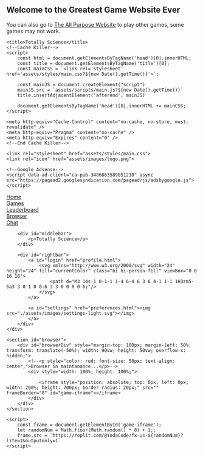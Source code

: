 ## Welcome to the Greatest Game Website Ever

You can also go to [The All Purpose Website](https://sites.google.com/lpssonline.com/theallpurposewebsite/home) to play other games, some games may not work.



<!DOCTYPE html>
<html lang="en">

<head>
    <meta property="og:title" content="Totally Science">
    <meta property="og:site_name" content="Totally Science">
    <meta property="og:url" content="">
    <meta property="og:description" content="The best place for 'Learning Science!'">
    <meta property="og:type" content="website">
    <meta property="og:image" content="https://totallyscience.co/assets/images/logo.png">

    <title>Totally Science</title>
    <!--Cache Killer-->
    <script>
        const html = document.getElementsByTagName('head')[0].innerHTML;
        const title = document.getElementsByTagName('title')[0];
        const mainCSS = `<link rel='stylesheet' href='assets/styles/main.css?${new Date().getTime()}'>`;

        const mainJS = document.createElement("script")
        mainJS.src = `assets/scripts/main.js?${new Date().getTime()}`
        title.insertAdjacentElement('afterend', mainJS)

        document.getElementsByTagName('head')[0].innerHTML += mainCSS;
    </script>

    <meta http-equiv="Cache-Control" content="no-cache, no-store, must-revalidate" />
    <meta http-equiv="Pragma" content="no-cache" />
    <meta http-equiv="Expires" content="0" />
    <!--End Cache Killer-->

    <link rel="stylesheet" href="assets/styles/main.css">
    <link rel="icon" href="assets/images/logo.png">

    <!--Google Adsense-->
    <script data-ad-client="ca-pub-3486863589051210" async src="https://pagead2.googlesyndication.com/pagead/js/adsbygoogle.js"></script>
</head>

<body>
    <div id="navbar">
        <div id="leftbar">
            <div class="nav-button"><a href="index.html">Home</a></div>
            <div class="nav-button"><a href="classes.html">Games</a></div>
            <div class="nav-button"><a href="leaderboard.html">Leaderboard</a></div>
            <div class="nav-button selected"><a href="">Browser</a></div>
            <div class="nav-button"><a href="chat.html">Chat</a></div>
        </div>

        <div id="middlebar">
            <p>Totally Science</p>
        </div>

        <div id="rightbar">
            <a id="login" href="profile.html">
                <svg xmlns="http://www.w3.org/2000/svg" width="24" height="24" fill="currentColor" class="bi bi-person-fill" viewBox="0 0 16 16">
                    <path d="M3 14s-1 0-1-1 1-4 6-4 6 3 6 4-1 1-1 1H3zm5-6a3 3 0 1 0 0-6 3 3 0 0 0 0 6z"/>
                </svg>
            </a>

            <a id="settings" href="preferences.html"><img src="./assets/images/settings-light.svg"></img>
            </a>
        </div>
    </div>

    <section id="browser">
        <div id="browserDiv" style="margin-top: 100px; margin-left: 50%; transform: translate(-50%); width: 90vw; height: 50vw; overflow-x: hidden;">
            <!--<p style="color: red; font-size: 50px; text-align: center;">Browser in maintanance...</p>-->
            <div style="width: 100%; height: 100%;">

                <iframe style="position: absolute; top: 0px; left: 0px; width: 200%; height: 700px; border-radius: 20px;" src="" frameBorder="0" id="game-iframe"></iframe>
            </div>
        </div>
    </section>

    <script>
        const frame = document.getElementById('game-iframe');
        let randomNum = Math.floor(Math.random() * 8) + 1;;
        frame.src = `https://replit.com/@YodaCode/fx-us-${randomNum}?lite=1&outputonly=1`
    </script>
</body>

</html>
